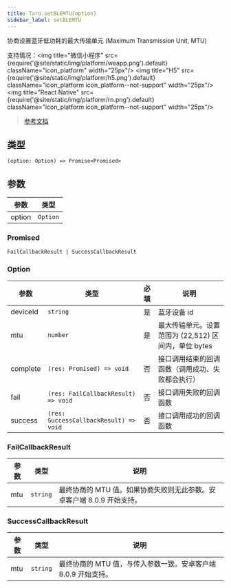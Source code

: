 ```yaml
---
title: Taro.setBLEMTU(option)
sidebar_label: setBLEMTU
---
```


协商设置蓝牙低功耗的最大传输单元 (Maximum Transmission Unit, MTU)

支持情况：<img title="微信小程序" src={require('@site/static/img/platform/weapp.png').default} className="icon_platform" width="25px"/> <img title="H5" src={require('@site/static/img/platform/h5.png').default} className="icon_platform icon_platform--not-support" width="25px"/> <img title="React Native" src={require('@site/static/img/platform/rn.png').default} className="icon_platform icon_platform--not-support" width="25px"/>

> [参考文档](https://developers.weixin.qq.com/miniprogram/dev/api/device/bluetooth-ble/wx.setBLEMTU.html)

## 类型

```tsx
(option: Option) => Promise<Promised>
```

## 参数

| 参数 | 类型 |
| --- | --- |
| option | `Option` |

### Promised

```tsx
FailCallbackResult | SuccessCallbackResult
```

### Option

| 参数 | 类型 | 必填 | 说明 |
| --- | --- | :---: | --- |
| deviceId | `string` | 是 | 蓝牙设备 id |
| mtu | `number` | 是 | 最大传输单元。设置范围为 (22,512) 区间内，单位 bytes |
| complete | `(res: Promised) => void` | 否 | 接口调用结束的回调函数（调用成功、失败都会执行） |
| fail | `(res: FailCallbackResult) => void` | 否 | 接口调用失败的回调函数 |
| success | `(res: SuccessCallbackResult) => void` | 否 | 接口调用成功的回调函数 |

### FailCallbackResult

| 参数 | 类型 | 说明 |
| --- | --- | --- |
| mtu | `string` | 最终协商的 MTU 值。如果协商失败则无此参数。安卓客户端 8.0.9 开始支持。 |

### SuccessCallbackResult

| 参数 | 类型 | 说明 |
| --- | --- | --- |
| mtu | `string` | 最终协商的 MTU 值，与传入参数一致。安卓客户端 8.0.9 开始支持。 |
